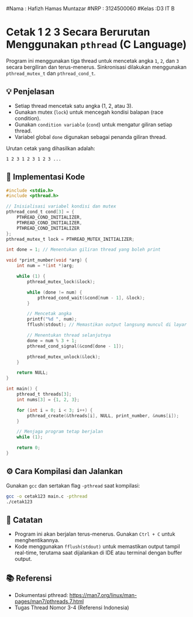 #Nama : Hafizh Hamas Muntazar
#NRP : 3124500060
#Kelas :D3 IT B
# Cetak 1 2 3 Secara Berurutan Menggunakan `pthread` (C Language)

Program ini menggunakan tiga thread untuk mencetak angka `1`, `2`, dan `3` secara bergiliran dan terus-menerus. Sinkronisasi dilakukan menggunakan `pthread_mutex_t` dan `pthread_cond_t`.

## 💡 Penjelasan

- Setiap thread mencetak satu angka (1, 2, atau 3).
- Gunakan mutex (`lock`) untuk mencegah kondisi balapan (race condition).
- Gunakan `condition variable` (`cond`) untuk mengatur giliran setiap thread.
- Variabel global `done` digunakan sebagai penanda giliran thread.

Urutan cetak yang dihasilkan adalah:

```
1 2 3 1 2 3 1 2 3 ...
```

## 🧵 Implementasi Kode

```c
#include <stdio.h>
#include <pthread.h>

// Inisialisasi variabel kondisi dan mutex
pthread_cond_t cond[3] = {
    PTHREAD_COND_INITIALIZER,
    PTHREAD_COND_INITIALIZER,
    PTHREAD_COND_INITIALIZER
};
pthread_mutex_t lock = PTHREAD_MUTEX_INITIALIZER;

int done = 1; // Menentukan giliran thread yang boleh print

void *print_number(void *arg) {
    int num = *(int *)arg;

    while (1) {
        pthread_mutex_lock(&lock);

        while (done != num) {
            pthread_cond_wait(&cond[num - 1], &lock);
        }

        // Mencetak angka
        printf("%d ", num);
        fflush(stdout); // Memastikan output langsung muncul di layar

        // Menentukan thread selanjutnya
        done = num % 3 + 1;
        pthread_cond_signal(&cond[done - 1]);

        pthread_mutex_unlock(&lock);
    }

    return NULL;
}

int main() {
    pthread_t threads[3];
    int nums[3] = {1, 2, 3};

    for (int i = 0; i < 3; i++) {
        pthread_create(&threads[i], NULL, print_number, &nums[i]);
    }

    // Menjaga program tetap berjalan
    while (1);

    return 0;
}
```

## ⚙️ Cara Kompilasi dan Jalankan

Gunakan `gcc` dan sertakan flag `-pthread` saat kompilasi:

```bash
gcc -o cetak123 main.c -pthread
./cetak123
```

## 📝 Catatan

- Program ini akan berjalan terus-menerus. Gunakan `Ctrl + C` untuk menghentikannya.
- Kode menggunakan `fflush(stdout)` untuk memastikan output tampil real-time, terutama saat dijalankan di IDE atau terminal dengan buffer output.

## 📚 Referensi

- Dokumentasi pthread: https://man7.org/linux/man-pages/man7/pthreads.7.html
- Tugas Thread Nomor 3-4 (Referensi Indonesia)
